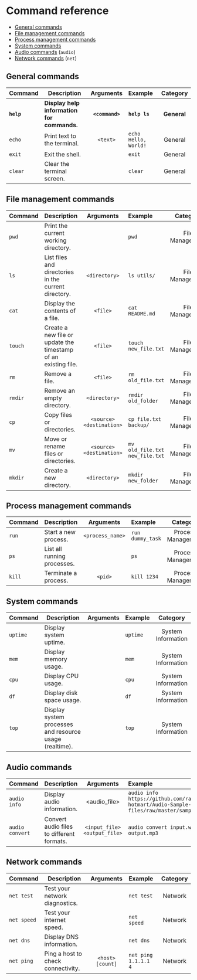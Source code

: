 # Command reference

- [General commands](#general-commands)
- [File management commands](#file-management-commands)
- [Process management commands](#process-management-commands)
- [System commands](#system-commands)
- [Audio commands](#audio-commands) (`audio`)
- [Network commands](#network-commands) (`net`)

## General commands

| Command | Description | Arguments | Example | Category |
| ------- | ----------- | :---------: | :------- | :-------: |
| **`help`** | **Display help information for commands.** | **`<command>`** | **`help ls`** | **General** |
| `echo` | Print text to the terminal. | `<text>` | `echo Hello, World!` | General |
| `exit` | Exit the shell. | | `exit` | General |
| `clear` | Clear the terminal screen. | | `clear` | General |


## File management commands
| Command | Description | Arguments | Example | Category |
| ------- | ----------- | :---------: | :------- | :-------: |
| `pwd` | Print the current working directory. | | `pwd` | File Management |
| `ls` | List files and directories in the current directory. | `<directory>` | `ls utils/`  | File Management |
| `cat` | Display the contents of a file. | `<file>` | `cat README.md` | File Management |
| `touch` | Create a new file or update the timestamp of an existing file. | `<file>` | `touch new_file.txt` | File Management |
| `rm` | Remove a file. | `<file>` | `rm old_file.txt` | File Management |
| `rmdir` | Remove an empty directory. | `<directory>` | `rmdir old_folder` | File Management |
| `cp` | Copy files or directories. | `<source> <destination>` | `cp file.txt backup/` | File Management |
| `mv` | Move or rename files or directories. | `<source> <destination>` | `mv old_file.txt new_file.txt` | File Management |
| `mkdir` | Create a new directory. | `<directory>` | `mkdir new_folder` | File Management |


## Process management commands

| Command | Description | Arguments | Example | Category |
| ------- | ----------- | :---------: | :------- | :-------: |
| `run` | Start a new process. | `<process_name>` | `run dummy_task` | Process Management |
| `ps` | List all running processes. | | `ps` | Process Management |
| `kill` | Terminate a process. | `<pid>` | `kill 1234` | Process Management |

## System commands

| Command | Description | Arguments | Example | Category |
| ------- | ----------- | :---------: | :------- | :-------: |
| `uptime` | Display system uptime. | | `uptime` | System Information |
| `mem` | Display memory usage. | | `mem` | System Information |
| `cpu` | Display CPU usage. | | `cpu` | System Information |
| `df` | Display disk space usage. | | `df` | System Information |
| `top` | Display system processes and resource usage (realtime). | | `top` | System Information |

## Audio commands

| Command | Description | Arguments | Example | Category |
| ------- | ----------- | :---------: | :------- | :-------: |
| `audio info` | Display audio information. | <audio_file> | `audio info https://github.com/rafaelreis-hotmart/Audio-Sample-files/raw/master/sample.wav` | Audio |
| `audio convert` | Convert audio files to different formats. | `<input_file> <output_file>` | `audio convert input.wav output.mp3` | Audio |

## Network commands
| Command | Description | Arguments | Example | Category |
| ------- | ----------- | :---------: | :------- | :-------: |
| `net test` | Test your network diagnostics. | | `net test` | Network |
| `net speed` | Test your internet speed. | | `net speed` | Network |
| `net dns` | Display DNS information. | | `net dns` | Network |
| `net ping` | Ping a host to check connectivity. | `<host> [count]` | `net ping 1.1.1.1 4` | Network | 
